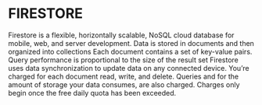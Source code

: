 
# FIRESTORE

Firestore is a flexible, horizontally scalable, NoSQL cloud database for mobile, web, and server development.
Data is stored in documents and then organized into collections
Each document contains a set of key-value pairs.
Query performance is proportional to the size of the result set
Firestore uses data synchronization to update data on any connected device.
You’re charged for each document read, write, and delete. Queries and for the amount of storage your data consumes, are also charged. Charges only begin once the free daily quota has been exceeded.